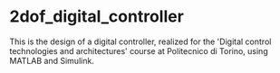# 2dof_digital_controller
This is the design of a digital controller, realized for the 'Digital control technologies and architectures' course at Politecnico di Torino, using MATLAB and Simulink. 
